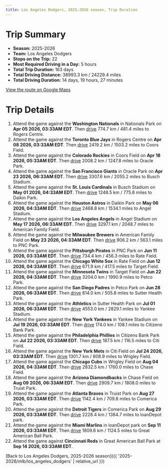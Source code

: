 ```yaml
---
title: Los Angeles Dodgers, 2025-2026 season, Trip Duration
---
```


# Trip Summary
- **Season:** 2025-2026
- **Team:** Los Angeles Dodgers
- **Stops on the Trip:** 22
- **Most Required Driving in a Day:** 5 hours
- **Total Trip Duration:** 163 days
- **Total Driving Distance:** 38993.3 km / 24229.4 miles
- **Total Driving Duration:** 14 days, 19 hours, 27 minutes

[View the route on Google Maps](https://www.google.com/maps/dir/Nationals+Park+Washington/Rogers+Centre+Toronto/Coors+Field+Denver/Oracle+Park+San+Francisco/Busch+Stadium+St.+Louis/Daikin+Park+Houston/Angel+Stadium+Anaheim/American+Family+Field+Milwaukee/PNC+Park+Pittsburgh/Rate+Field+Chicago/Target+Field+Minneapolis/Petco+Park+San+Diego/Sutter+Health+Park+Sacramento/Yankee+Stadium+Bronx/Citizens+Bank+Park+Philadelphia/Citi+Field+Flushing/Wrigley+Field+Chicago/Chase+Field+Phoenix/Truist+Park+Atlanta/Comerica+Park+Detroit/loanDepot+park+Miami/Great+American+Ball+Park+Cincinnati)

# Trip Details
1. Attend the game against the **Washington Nationals** in Nationals Park on **Apr 05 2026, 03:33AM EDT**. Then [drive](https://www.google.com/maps/dir/Nationals+Park+Washington/Rogers+Centre+Toronto) 774.7 km / 481.4 miles to Rogers Centre.
2. Attend the game against the **Toronto Blue Jays** in Rogers Centre on **Apr 08 2026, 03:33AM EDT**. Then [drive](https://www.google.com/maps/dir/Rogers+Centre+Toronto/Coors+Field+Denver) 2419.2 km / 1503.2 miles to Coors Field.
3. Attend the game against the **Colorado Rockies** in Coors Field on **Apr 18 2026, 05:33AM EDT**. Then [drive](https://www.google.com/maps/dir/Coors+Field+Denver/Oracle+Park+San+Francisco) 2008.2 km / 1247.8 miles to Oracle Park.
4. Attend the game against the **San Francisco Giants** in Oracle Park on **Apr 23 2026, 06:33AM EDT**. Then [drive](https://www.google.com/maps/dir/Oracle+Park+San+Francisco/Busch+Stadium+St.+Louis) 3307.6 km / 2055.2 miles to Busch Stadium.
5. Attend the game against the **St. Louis Cardinals** in Busch Stadium on **May 01 2026, 04:33AM EDT**. Then [drive](https://www.google.com/maps/dir/Busch+Stadium+St.+Louis/Daikin+Park+Houston) 1248.5 km / 775.8 miles to Daikin Park.
6. Attend the game against the **Houston Astros** in Daikin Park on **May 06 2026, 04:33AM EDT**. Then [drive](https://www.google.com/maps/dir/Daikin+Park+Houston/Angel+Stadium+Anaheim) 2468.8 km / 1534.1 miles to Angel Stadium.
7. Attend the game against the **Los Angeles Angels** in Angel Stadium on **May 17 2026, 06:33AM EDT**. Then [drive](https://www.google.com/maps/dir/Angel+Stadium+Anaheim/American+Family+Field+Milwaukee) 3297.1 km / 2048.7 miles to American Family Field.
8. Attend the game against the **Milwaukee Brewers** in American Family Field on **May 23 2026, 04:33AM EDT**. Then [drive](https://www.google.com/maps/dir/American+Family+Field+Milwaukee/PNC+Park+Pittsburgh) 906.2 km / 563.1 miles to PNC Park.
9. Attend the game against the **Pittsburgh Pirates** in PNC Park on **Jun 11 2026, 03:33AM EDT**. Then [drive](https://www.google.com/maps/dir/PNC+Park+Pittsburgh/Rate+Field+Chicago) 734.4 km / 456.3 miles to Rate Field.
10. Attend the game against the **Chicago White Sox** in Rate Field on **Jun 12 2026, 04:33AM EDT**. Then [drive](https://www.google.com/maps/dir/Rate+Field+Chicago/Target+Field+Minneapolis) 671.9 km / 417.5 miles to Target Field.
11. Attend the game against the **Minnesota Twins** in Target Field on **Jun 22 2026, 04:33AM EDT**. Then [drive](https://www.google.com/maps/dir/Target+Field+Minneapolis/Petco+Park+San+Diego) 3204.0 km / 1990.9 miles to Petco Park.
12. Attend the game against the **San Diego Padres** in Petco Park on **Jun 28 2026, 06:33AM EDT**. Then [drive](https://www.google.com/maps/dir/Petco+Park+San+Diego/Sutter+Health+Park+Sacramento) 814.0 km / 505.8 miles to Sutter Health Park.
13. Attend the game against the **Athletics** in Sutter Health Park on **Jul 01 2026, 06:33AM EDT**. Then [drive](https://www.google.com/maps/dir/Sutter+Health+Park+Sacramento/Yankee+Stadium+Bronx) 4553.0 km / 2829.1 miles to Yankee Stadium.
14. Attend the game against the **New York Yankees** in Yankee Stadium on **Jul 19 2026, 03:33AM EDT**. Then [drive](https://www.google.com/maps/dir/Yankee+Stadium+Bronx/Citizens+Bank+Park+Philadelphia) 174.0 km / 108.1 miles to Citizens Bank Park.
15. Attend the game against the **Philadelphia Phillies** in Citizens Bank Park on **Jul 22 2026, 03:33AM EDT**. Then [drive](https://www.google.com/maps/dir/Citizens+Bank+Park+Philadelphia/Citi+Field+Flushing) 187.5 km / 116.5 miles to Citi Field.
16. Attend the game against the **New York Mets** in Citi Field on **Jul 24 2026, 03:33AM EDT**. Then [drive](https://www.google.com/maps/dir/Citi+Field+Flushing/Wrigley+Field+Chicago) 1301.7 km / 808.9 miles to Wrigley Field.
17. Attend the game against the **Chicago Cubs** in Wrigley Field on **Aug 04 2026, 04:33AM EDT**. Then [drive](https://www.google.com/maps/dir/Wrigley+Field+Chicago/Chase+Field+Phoenix) 2832.5 km / 1760.0 miles to Chase Field.
18. Attend the game against the **Arizona Diamondbacks** in Chase Field on **Aug 09 2026, 06:33AM EDT**. Then [drive](https://www.google.com/maps/dir/Chase+Field+Phoenix/Truist+Park+Atlanta) 2909.7 km / 1808.0 miles to Truist Park.
19. Attend the game against the **Atlanta Braves** in Truist Park on **Aug 27 2026, 03:33AM EDT**. Then [drive](https://www.google.com/maps/dir/Truist+Park+Atlanta/Comerica+Park+Detroit) 1142.4 km / 709.8 miles to Comerica Park.
20. Attend the game against the **Detroit Tigers** in Comerica Park on **Aug 29 2026, 03:33AM EDT**. Then [drive](https://www.google.com/maps/dir/Comerica+Park+Detroit/loanDepot+park+Miami) 2228.4 km / 1384.7 miles to loanDepot park.
21. Attend the game against the **Miami Marlins** in loanDepot park on **Sep 11 2026, 03:33AM EDT**. Then [drive](https://www.google.com/maps/dir/loanDepot+park+Miami/Great+American+Ball+Park+Cincinnati) 1809.6 km / 1124.5 miles to Great American Ball Park.
22. Attend the game against **Cincinnati Reds** in Great American Ball Park at **Sep 14 2026, 03:33AM EDT**.

[Back to Los Angeles Dodgers, 2025-2026 season]({{ '2025-2026/mlb/los_angeles_dodgers' | relative_url }})
